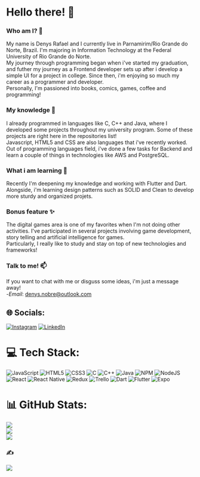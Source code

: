 # Hello there! 👋

### Who am I? 🤔
My name is Denys Rafael and I currently live in Parnamirim/Rio Grande do Norte, Brazil. I'm majoring in Information Technology at the Federal University of Rio Grande do Norte. <br />
My journey through programming began when i've started my graduation, and futher my journey as a Frontend developer sets up after i develop a simple UI for a project in college. Since then, i'm enjoying so much my career as a programmer and developer. <br />
Personally, I'm passioned into books, comics, games, coffee and programming!

### My knowledge 🔭
I already programmed in languages like C, C++ and Java, where I developed some projects throughout my university program. Some of these projects are right here in the repositories list! <br />
Javascript, HTML5 and CSS are also languages that i've recently worked.
Out of programming languages field, i've done a few tasks for Backend and learn a couple of things in technologies like AWS and PostgreSQL.

### What i am learning 🌱
Recently I'm deepening my knowledge and working with Flutter and Dart. Alongside, i'm learning design patterns such as SOLID and Clean to develop more sturdy and organized projets. 

### Bonus feature ✨
The digital games area is one of my favorites when I'm not doing other activities. I've participated in several projects involving game development, story telling and artificial intelligence for games. <br /> 
Particularly, I really like to study and stay on top of new technologies and frameworks!

### Talk to me! 📫
If you want to chat with me or disguss some ideas, i'm just a message away! <br />
-*Email*: denys.nobre@outlook.com <br />

## 🌐 Socials:
[![Instagram](https://img.shields.io/badge/Instagram-%23E4405F.svg?logo=Instagram&logoColor=white)](https://instagram.com/d._rafael) [![LinkedIn](https://img.shields.io/badge/LinkedIn-%230077B5.svg?logo=linkedin&logoColor=white)](https://linkedin.com/in/https://www.linkedin.com/in/denys-olivera-810764232) 

# 💻 Tech Stack:
![JavaScript](https://img.shields.io/badge/javascript-%23323330.svg?style=for-the-badge&logo=javascript&logoColor=%23F7DF1E) ![HTML5](https://img.shields.io/badge/html5-%23E34F26.svg?style=for-the-badge&logo=html5&logoColor=white) ![CSS3](https://img.shields.io/badge/css3-%231572B6.svg?style=for-the-badge&logo=css3&logoColor=white) ![C](https://img.shields.io/badge/c-%2300599C.svg?style=for-the-badge&logo=c&logoColor=white) ![C++](https://img.shields.io/badge/c++-%2300599C.svg?style=for-the-badge&logo=c%2B%2B&logoColor=white) ![Java](https://img.shields.io/badge/java-%23ED8B00.svg?style=for-the-badge&logo=java&logoColor=white) ![NPM](https://img.shields.io/badge/NPM-%23000000.svg?style=for-the-badge&logo=npm&logoColor=white) ![NodeJS](https://img.shields.io/badge/node.js-6DA55F?style=for-the-badge&logo=node.js&logoColor=white) ![React](https://img.shields.io/badge/react-%2320232a.svg?style=for-the-badge&logo=react&logoColor=%2361DAFB) ![React Native](https://img.shields.io/badge/react_native-%2320232a.svg?style=for-the-badge&logo=react&logoColor=%2361DAFB) ![Redux](https://img.shields.io/badge/redux-%23593d88.svg?style=for-the-badge&logo=redux&logoColor=white) ![Trello](https://img.shields.io/badge/Trello-%23026AA7.svg?style=for-the-badge&logo=Trello&logoColor=white) ![Dart](https://img.shields.io/badge/dart-%230175C2.svg?style=for-the-badge&logo=dart&logoColor=white) ![Flutter](https://img.shields.io/badge/Flutter-%2302569B.svg?style=for-the-badge&logo=Flutter&logoColor=white) ![Expo](https://img.shields.io/badge/expo-1C1E24?style=for-the-badge&logo=expo&logoColor=#D04A37)
# 📊 GitHub Stats:
![](https://github-readme-stats.vercel.app/api?username=rafa-Nobre&theme=solarized-light&hide_border=false&include_all_commits=true&count_private=true)<br/>
![](https://github-readme-streak-stats.herokuapp.com/?user=rafa-Nobre&theme=solarized-light&hide_border=false)<br/>
![](https://github-readme-stats.vercel.app/api/top-langs/?username=rafa-Nobre&theme=solarized-light&hide_border=false&include_all_commits=true&count_private=true&layout=compact)

### ✍️
![](https://quotes-github-readme.vercel.app/api?type=horizontal&theme=radical)

<!-- Proudly created with GPRM ( https://gprm.itsvg.in ) -->
